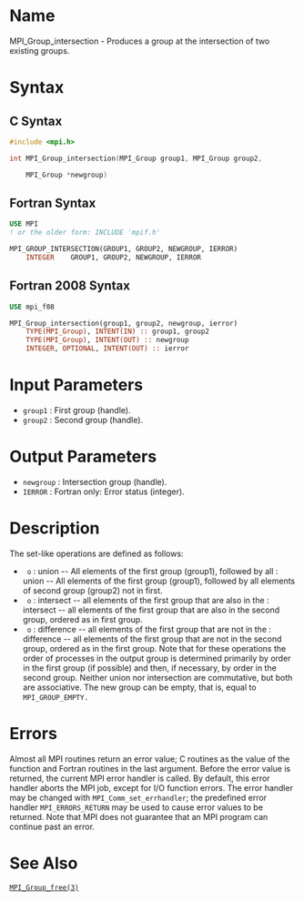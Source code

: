 # Name

MPI_Group_intersection  - Produces a group at the intersection of
two existing groups.

# Syntax

## C Syntax

```c
#include <mpi.h>

int MPI_Group_intersection(MPI_Group group1, MPI_Group group2,

    MPI_Group *newgroup)
```

## Fortran Syntax

```fortran
USE MPI
! or the older form: INCLUDE 'mpif.h'

MPI_GROUP_INTERSECTION(GROUP1, GROUP2, NEWGROUP, IERROR)
    INTEGER    GROUP1, GROUP2, NEWGROUP, IERROR
```

## Fortran 2008 Syntax

```fortran
USE mpi_f08

MPI_Group_intersection(group1, group2, newgroup, ierror)
    TYPE(MPI_Group), INTENT(IN) :: group1, group2
    TYPE(MPI_Group), INTENT(OUT) :: newgroup
    INTEGER, OPTIONAL, INTENT(OUT) :: ierror
```


# Input Parameters

* `group1` : First group (handle).
* `group2` : Second group (handle).

# Output Parameters

* `newgroup` : Intersection group (handle).
* `IERROR` : Fortran only: Error status (integer).

# Description

The set-like operations are defined as follows:
* ` o` : union -- All elements of the first group (group1), followed by all
:   union -- All elements of the first group (group1), followed by all
    elements of second group (group2) not in first.
* ` o` : intersect -- all elements of the first group that are also in the
:   intersect -- all elements of the first group that are also in the
    second group, ordered as in first group.
* ` o` : difference -- all elements of the first group that are not in the
:   difference -- all elements of the first group that are not in the
    second group, ordered as in the first group.
Note that for these operations the order of processes in the output
group is determined primarily by order in the first group (if possible)
and then, if necessary, by order in the second group. Neither union nor
intersection are commutative, but both are associative.
The new group can be empty, that is, equal to `MPI_GROUP_EMPTY.`

# Errors

Almost all MPI routines return an error value; C routines as the value
of the function and Fortran routines in the last argument.
Before the error value is returned, the current MPI error handler is
called. By default, this error handler aborts the MPI job, except for
I/O function errors. The error handler may be changed with
`MPI_Comm_set_errhandler`; the predefined error handler `MPI_ERRORS_RETURN`
may be used to cause error values to be returned. Note that MPI does not
guarantee that an MPI program can continue past an error.

# See Also

[`MPI_Group_free(3)`](./?file=MPI_Group_free.md)
